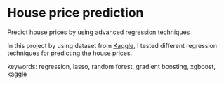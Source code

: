 # House price prediction
Predict house prices by using advanced regression techniques

In this project by using dataset from [Kaggle](https://www.kaggle.com/c/house-prices-advanced-regression-techniques), I tested
different regression techniques for predicting the house prices.


keywords: regression, lasso, random forest, gradient boosting, xgboost, kaggle


